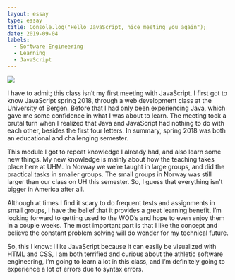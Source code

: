 ```yaml
---
layout: essay
type: essay
title: Console.log("Hello JavaScript, nice meeting you again");
date: 2019-09-04
labels:
  - Software Engineering
  - Learning
  - JavaScript
---
```


<img class="ui tiny left circular floated image" src="../images/paintbrushes.jpg">

I have to admit; this class isn’t my first meeting with JavaScript. I first got to know JavaScript spring 2018, through a web development class at the University of Bergen. Before that I had only been experiencing Java, which gave me some confidence in what I was about to learn. The meeting took a brutal turn when I realized that Java and JavaScript had nothing to do with each other, besides the first four letters. In summary, spring 2018 was both an educational and challenging semester. 

This module I got to repeat knowledge I already had, and also learn some new things. My new knowledge is mainly about how the teaching takes place here at UHM. In Norway we we’re taught in large groups, and did the practical tasks in smaller groups. The small groups in Norway was still larger than our class on UH this semester. So, I guess that everything isn’t bigger in America after all.

Although at times I find it scary to do frequent tests and assignments in small groups, I have the belief that it provides a great learning benefit. I’m looking forward to getting used to the WOD’s and hope to even enjoy them in a couple weeks. The most important part is that I like the concept and believe the constant problem solving will do wonder for my technical future. 

So, this I know: I like JavaScript because it can easily be visualized with HTML and CSS, I am both terrified and curious about the athletic software engineering, I’m going to learn a lot in this class, and I’m definitely going to experience a lot of errors due to syntax errors. 


